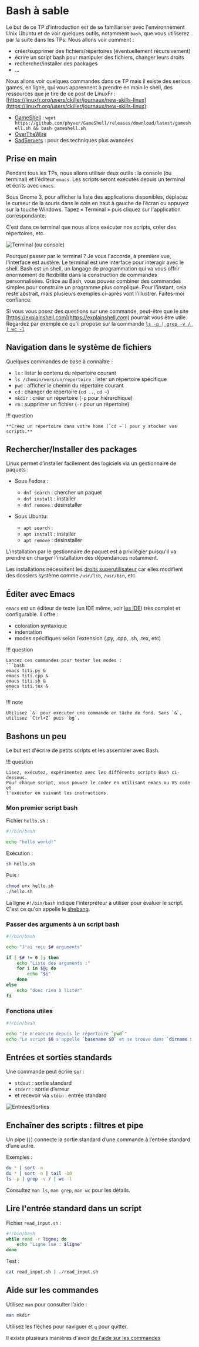 # Bash à sable

Le but de ce TP d'introduction est de se familiariser avec l'environnement Unix Ubuntu et de voir quelques outils, notamment `bash`, que vous utiliserez par la suite dans les TPs. Nous allons voir comment :

- créer/supprimer des fichiers/répertoires (éventuellement récursivement)
- écrire un script bash pour manipuler des fichiers, changer leurs droits
- rechercher/installer des packages
- ...

Nous allons voir quelques commandes dans ce TP mais il existe des serious games,
en ligne, qui vous apprennent à prendre en main le shell, des ressources que je
tire de ce post de LinuxFr : [https://linuxfr.org/users/ckiller/journaux/new-skills-linux](https://linuxfr.org/users/ckiller/journaux/new-skills-linux):

- [GameShell](https://github.com/phyver/GameShell/) : `wget https://github.com/phyver/GameShell/releases/download/latest/gameshell.sh && bash gameshell.sh`
- [OverTheWire](https://overthewire.org/wargames/)
- [SadServers](https://sadservers.com/scenarios) : pour des techniques plus
  avancées

## Prise en main

Pendant tous les TPs, nous allons utiliser deux outils : la console (ou terminal) et l'éditeur `emacs`. Les scripts seront exécutés depuis un terminal et écrits avec `emacs`.

Sous Gnome 3, pour afficher la liste des applications disponibles, déplacez le curseur de la souris dans le coin en haut à gauche de l’écran ou appuyez sur la touche Windows. Tapez « Terminal » puis cliquez sur l'application correspondante.

C’est dans ce terminal que nous allons exécuter nos scripts, créer des répertoires, etc.

![Terminal (ou console)](../assets/terminal.png)

Pourquoi passer par le terminal ? Je vous l'accorde, à première vue, l'interface
est austère. Le terminal est une interface pour interagir avec le shell. Bash
est un shell, un langage de programmation qui va vous offrir énormément de
flexibilité dans la construction de commandes personnalisées. Grâce au Bash,
vous pouvez combiner des commandes simples pour construire un programme plus
compliqué. Pour l'instant, cela reste abstrait, mais plusieurs exemples ci-après
vont l'illustrer. Faites-moi confiance.

Si vous vous posez des questions sur une commande, peut-être que le site [https://explainshell.com](https://explainshell.com) pourrait vous être utile. Regardez par exemple ce qu'il propose sur la commande [`ls -p | grep -v / | wc -l`](https://explainshell.com/explain?cmd=ls+-p+%7C+grep++-v+%2F+%7C+wc+-l)

## Navigation dans le système de fichiers

Quelques commandes de base à connaître :

- `ls` : lister le contenu du répertoire courant
- `ls /chemin/vers/un/repertoire` : lister un répertoire spécifique
- `pwd` : afficher le chemin du répertoire courant
- `cd` : changer de répertoire (`cd ..`, `cd ~`)
- `mkdir` : créer un répertoire (`-p` pour hiérarchique)
- `rm` : supprimer un fichier (`-r` pour un répertoire)

!!! question

	**Créez un répertoire dans votre home (`cd ~`) pour y stocker vos scripts.**

## Rechercher/Installer des packages

Linux permet d’installer facilement des logiciels via un gestionnaire de paquets :

- Sous Fedora :

	- `dnf search` : chercher un paquet
	- `dnf install` : installer
	- `dnf remove` : désinstaller

- Sous Ubuntu:

	- `apt search` :
	- `apt install` : installer
	- `apt remove` : désinstaller

L'installation par le gestionnaire de paquet est à privilégier puisqu'il va
prendre en charger l'installation des dépendances notamment.

Les installations nécessitent les [droits superutilisateur](../outils/familiarisation.md#permissions) car elles modifient des dossiers système comme `/usr/lib`, `/usr/bin`, etc.

## Éditer avec Emacs

`emacs` est un éditeur de texte (un IDE même, voir [les IDE](../outils/code.md)) très complet et configurable. Il offre :

- coloration syntaxique
- indentation
- modes spécifiques selon l’extension (.py, .cpp, .sh, .tex, etc)

!!! question

	Lancez ces commandes pour tester les modes :
	```bash
	emacs titi.py &
	emacs titi.cpp &
	emacs titi.sh &
	emacs titi.tex &
	```


!!! note

	Utilisez `&` pour exécuter une commande en tâche de fond. Sans `&`, utilisez `Ctrl+Z` puis `bg`.

## Bashons un peu

Le but est d'écrire de petits scripts et les assembler avec Bash.

!!! question

	Lisez, exécutez, expérimentez avec les différents scripts Bash ci-dessous.
	Pour chaque script, vous pouvez le coder en utilisant emacs ou VS code et
	l'exécuter en suivant les instructions.

### Mon premier script bash

Fichier `hello.sh` :

```bash
#!/bin/bash

echo "hello world!"
```

Exécution :
```bash
sh hello.sh
```

Puis :
```bash
chmod u+x hello.sh
./hello.sh
```

La ligne `#!/bin/bash` indique l’interpréteur à utiliser pour évaluer le script.
C'est ce qu'on appelle le [shebang](https://fr.wikipedia.org/wiki/Shebang).

### Passer des arguments à un script bash

```bash
#!/bin/bash

echo "J'ai reçu $# arguments"

if [ $# != 0 ]; then
    echo "Liste des arguments :"
    for i in $@; do
        echo "$i"
    done
else
    echo "donc rien à lister"
fi
```

### Fonctions utiles

```bash
#!/bin/bash

echo "Je m'exécute depuis le répertoire `pwd`"
echo "Le script $0 s'appelle `basename $0` et se trouve dans `dirname $0`"
```

## Entrées et sorties standards

Une commande peut écrire sur :

- `stdout` : sortie standard
- `stderr` : sortie d’erreur
- et recevoir via `stdin` : entrée standard

![Entrées/Sorties](../assets/Stdstreams.png)

## Enchaîner des scripts : filtres et pipe

Un pipe (`|`) connecte la sortie standard d’une commande à l’entrée standard d’une autre.

Exemples :
```bash
du * | sort -n
du * | sort -n | tail -10
ls -p | grep -v / | wc -l
```

Consultez `man ls`, `man grep`, `man wc` pour les détails.

## Lire l'entrée standard dans un script

Fichier `read_input.sh` :
```bash
#!/bin/bash
while read -r ligne; do
    echo "Ligne lue : $ligne"
done
```

Test :
```bash
cat read_input.sh | ./read_input.sh
```

## Aide sur les commandes

Utilisez `man` pour consulter l’aide :
```bash
man mkdir
```
Utilisez les flèches pour naviguer et `q` pour quitter.

Il existe plusieurs manières d'avoir [de l'aide sur les
commandes](../outils/help.md)
